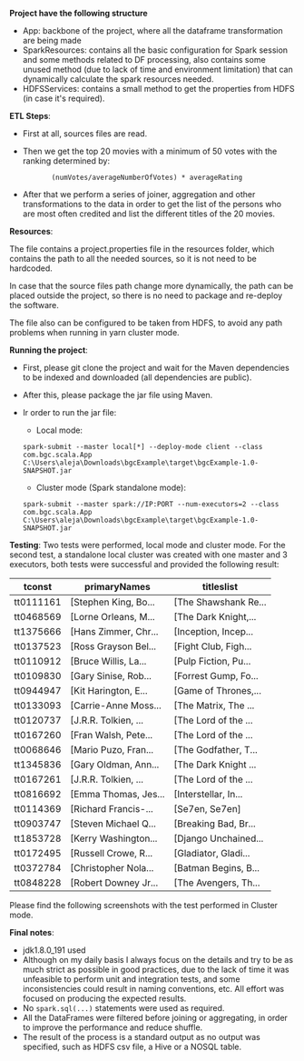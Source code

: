 **Project have the following structure**
- App: backbone of the project, where all the dataframe transformation are being made
- SparkResources: contains all the basic configuration for Spark session and some methods related to DF processing, also contains some unused method (due to lack of time and environment limitation) that can dynamically calculate the spark resources needed. 
- HDFSServices: contains a small method to get the properties from HDFS (in case it's required).

**ETL Steps**:
- First at all, sources files are read.
- Then we get the top 20 movies with a minimum of 50 votes with the ranking determined by:

    `        (numVotes/averageNumberOfVotes) * averageRating   ` 
- After that we perform a series of joiner, aggregation and other transformations to the data in order to get the list of the persons who are most often credited and list the different titles of the 20 movies.

**Resources**:

The file contains a project.properties file in the resources folder, which contains the path to all the needed sources, so it is not need to be hardcoded.

In case that the source files path change more dynamically, the path can be placed outside the project, so there is no need to package and re-deploy the software.

The file also can be configured to be taken from HDFS, to avoid any path problems when running in yarn cluster mode.


**Running the project**:
- First, please git clone the project and wait for the Maven dependencies to be indexed and downloaded (all dependencies are public).
- After this, please package the jar file using Maven.
- Ir order to run the jar file:
    - Local mode:
    
    `spark-submit --master local[*] --deploy-mode client --class com.bgc.scala.App C:\Users\aleja\Downloads\bgcExample\target\bgcExample-1.0-SNAPSHOT.jar `
    - Cluster mode (Spark standalone mode):
    
    `spark-submit --master spark://IP:PORT --num-executors=2 --class com.bgc.scala.App C:\Users\aleja\Downloads\bgcExample\target\bgcExample-1.0-SNAPSHOT.jar `

**Testing**:
Two tests were performed, local mode and cluster mode. For the second test, a standalone local cluster was created with one master and 3 executors, both tests were successful and provided the following result:

|   tconst|        primaryNames|          titleslist|
--- | --- | ---
|tt0111161|[Stephen King, Bo...|[The Shawshank Re...|
|tt0468569|[Lorne Orleans, M...|[The Dark Knight,...|
|tt1375666|[Hans Zimmer, Chr...|[Inception, Incep...|
|tt0137523|[Ross Grayson Bel...|[Fight Club, Figh...|
|tt0110912|[Bruce Willis, La...|[Pulp Fiction, Pu...|
|tt0109830|[Gary Sinise, Rob...|[Forrest Gump, Fo...|
|tt0944947|[Kit Harington, E...|[Game of Thrones,...|
|tt0133093|[Carrie-Anne Moss...|[The Matrix, The ...|
|tt0120737|[J.R.R. Tolkien, ...|[The Lord of the ...|
|tt0167260|[Fran Walsh, Pete...|[The Lord of the ...|
|tt0068646|[Mario Puzo, Fran...|[The Godfather, T...|
|tt1345836|[Gary Oldman, Ann...|[The Dark Knight ...|
|tt0167261|[J.R.R. Tolkien, ...|[The Lord of the ...|
|tt0816692|[Emma Thomas, Jes...|[Interstellar, In...|
|tt0114369|[Richard Francis-...|      [Se7en, Se7en]|
|tt0903747|[Steven Michael Q...|[Breaking Bad, Br...|
|tt1853728|[Kerry Washington...|[Django Unchained...|
|tt0172495|[Russell Crowe, R...|[Gladiator, Gladi...|
|tt0372784|[Christopher Nola...|[Batman Begins, B...|
|tt0848228|[Robert Downey Jr...|[The Avengers, Th...|

Please find the following screenshots with the test performed in Cluster mode.

**Final notes**:
- jdk1.8.0_191 used
- Although on my daily basis I always focus on the details and try to be as much strict as possible in good practices, due to the lack of time it was unfeasible to perform unit and integration tests, and some inconsistencies could result in naming conventions, etc. All effort was focused on producing the expected results.
- No `spark.sql(...)` statements were used as required.
- All the DataFrames were filtered before joining or aggregating, in order to improve the performance and reduce shuffle.
- The result of the process is a standard output as no output was specified, such as HDFS csv file, a Hive or a NOSQL table.